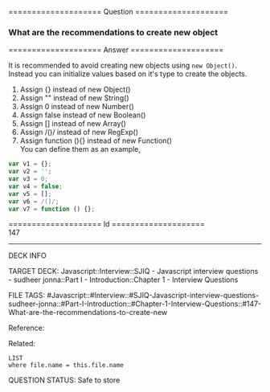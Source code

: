 ==================== Question ====================  

### What are the recommendations to create new object  

==================== Answer ====================  

It is recommended to avoid creating new objects using `new Object()`. Instead
you can initialize values based on it's type to create the objects.

1. Assign {} instead of new Object()
2. Assign "" instead of new String()
3. Assign 0 instead of new Number()
4. Assign false instead of new Boolean()
5. Assign [] instead of new Array()
6. Assign /()/ instead of new RegExp()
7. Assign function (){} instead of new Function()  
   You can define them as an example,

```javascript
var v1 = {};
var v2 = '';
var v3 = 0;
var v4 = false;
var v5 = [];
var v6 = /()/;
var v7 = function () {};
```

==================== Id ====================  
147

---

DECK INFO

TARGET DECK: Javascript::Interview::SJIQ - Javascript interview questions - sudheer jonna::Part I - Introduction::Chapter 1 - Interview Questions

FILE TAGS: #Javascript::#Interview::#SJIQ-Javascript-interview-questions-sudheer-jonna::#Part-I-Introduction::#Chapter-1-Interview-Questions::#147-What-are-the-recommendations-to-create-new

Reference:

Related:

```dataview
LIST
where file.name = this.file.name
```

QUESTION STATUS: Safe to store
